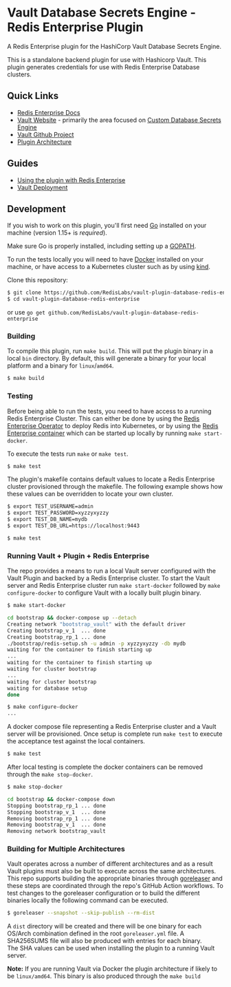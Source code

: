 # Vault Database Secrets Engine - Redis Enterprise Plugin

A Redis Enterprise plugin for the HashiCorp Vault Database Secrets Engine.

This is a standalone backend plugin for use with Hashicorp Vault.
This plugin generates credentials for use with Redis Enterprise Database clusters.

## Quick Links
- [Redis Enterprise Docs](https://redislabs.com/redis-enterprise-software/overview)
- [Vault Website](https://www.vaultproject.io) - primarily the area focused on
  [Custom Database Secrets Engine](https://www.vaultproject.io/docs/secrets/databases/custom)
- [Vault Github Project](https://www.github.com/hashicorp/vault)
- [Plugin Architecture](ARCHITECTURE.md)

## Guides
- [Using the plugin with Redis Enterprise](docs/guides/using-the-plugin-with-redis-ent.md)
- [Vault Deployment](docs/guides/vault-deployment.md)

## Development

If you wish to work on this plugin, you'll first need [Go](https://www.golang.org) installed on your machine
(version 1.15+ is *required*).

Make sure Go is properly installed, including setting up a [GOPATH](https://golang.org/doc/code.html#GOPATH).

To run the tests locally you will need to have [Docker](https://docs.docker.com/get-docker) installed on your machine,
or have access to a Kubernetes cluster such as by using [kind](https://kind.sigs.k8s.io/).

Clone this repository:

```sh
$ git clone https://github.com/RedisLabs/vault-plugin-database-redis-enterprise
$ cd vault-plugin-database-redis-enterprise
```

or use `go get github.com/RedisLabs/vault-plugin-database-redis-enterprise`

### Building

To compile this plugin, run `make build`.  This will put the plugin binary in a local `bin` directory.
By default, this will generate a binary for your local platform and a binary for `linux`/`amd64`.

```sh
$ make build
```

### Testing

Before being able to run the tests, you need to have access to a running Redis Enterprise Cluster.  This can either be
done by using the [Redis Enterprise Operator](https://docs.redislabs.com/latest/platforms/kubernetes/) to deploy Redis
into Kubernetes, or by using the [Redis Enterprise container](https://hub.docker.com/r/redislabs/redis) which can be
started up locally by running `make start-docker`.

To execute the tests run `make` or `make test`.
```sh
$ make test
```

The plugin's makefile contains default values to locate a Redis Enterprise cluster provisioned through
the makefile.  The following example shows how these values can be overridden to locate your own cluster.

```sh
$ export TEST_USERNAME=admin
$ export TEST_PASSWORD=xyzzyxyzzy
$ export TEST_DB_NAME=mydb
$ export TEST_DB_URL=https://localhost:9443

$ make test
```

### Running Vault + Plugin + Redis Enterprise

The repo provides a means to run a local Vault server configured with the Vault Plugin and backed by a Redis Enterprise
cluster.  To start the Vault server and Redis Enterprise cluster run `make start-docker` followed by `make configure-docker`
to configure Vault with a locally built plugin binary.

```sh
$ make start-docker

cd bootstrap && docker-compose up --detach
Creating network "bootstrap_vault" with the default driver
Creating bootstrap_v_1  ... done
Creating bootstrap_rp_1 ... done
./bootstrap/redis-setup.sh -u admin -p xyzzyxyzzy -db mydb
waiting for the container to finish starting up
...
waiting for the container to finish starting up
waiting for cluster bootstrap
...
waiting for cluster bootstrap
waiting for database setup
done

$ make configure-docker
...
```

A docker compose file representing a Redis Enterprise cluster and a Vault server will be provisioned.
Once setup is complete run `make test` to execute the acceptance test against the local containers.

```sh
$ make test
```

After local testing is complete the docker containers can be removed through the `make stop-docker`.

```sh
$ make stop-docker

cd bootstrap && docker-compose down
Stopping bootstrap_rp_1 ... done
Stopping bootstrap_v_1  ... done
Removing bootstrap_rp_1 ... done
Removing bootstrap_v_1  ... done
Removing network bootstrap_vault
```

### Building for Multiple Architectures

Vault operates across a number of different architectures and as a result Vault plugins must also be built to execute
across the same architectures.  This repo supports building the appropriate binaries through [goreleaser](https://github.com/goreleaser/goreleaser)
and these steps are coordinated through the repo's GitHub Action workflows.  To test changes to the goreleaser
configuration or to build the different binaries locally the following command can be executed.

```sh
$ goreleaser --snapshot --skip-publish --rm-dist
```

A `dist` directory will be created and there will be one binary for each OS/Arch combination defined in the root
`goreleaser.yml` file.  A SHA256SUMS file will also be produced with entries for each binary.  
The SHA values can be used when installing the plugin to a running Vault server.

**Note:**  If you are running Vault via Docker the plugin architecture if likely to be `linux/amd64`.
This binary is also produced through the `make build`
